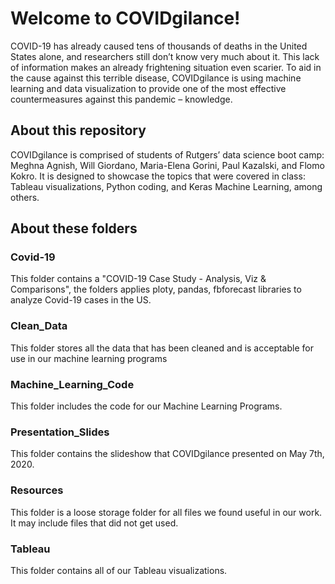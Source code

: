 ﻿# Welcome to COVIDgilance!
COVID-19 has already caused tens of thousands of deaths in the United States alone, and researchers still don’t know very much about it.  This lack of information makes an already frightening situation even scarier.  To aid in the cause against this terrible disease, COVIDgilance is using machine learning and data visualization to provide one of the most effective countermeasures against this pandemic – knowledge.  

## About this repository
COVIDgilance is comprised of students of Rutgers’ data science boot camp: Meghna Agnish, Will Giordano, Maria-Elena Gorini, Paul Kazalski, and Flomo Kokro. It is designed to showcase the topics that were covered in class: Tableau visualizations, Python coding, and Keras Machine Learning, among others.

## About these folders

### Covid-19
This folder contains a "COVID-19 Case Study - Analysis, Viz & Comparisons", the folders applies ploty, pandas, fbforecast libraries to analyze Covid-19 cases in the US.

### Clean_Data
This folder stores all the data that has been cleaned and is acceptable for use in our machine learning programs

### Machine_Learning_Code
This folder includes the code for our Machine Learning Programs.

### Presentation_Slides
This folder contains the slideshow that COVIDgilance presented on May 7th, 2020.

### Resources
This folder is a loose storage folder for all files we found useful in our work.  It may include files that did not get used.

### Tableau
This folder contains all of our Tableau visualizations.
